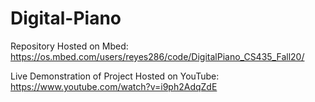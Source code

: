 # Digital-Piano


Repository Hosted on Mbed:
https://os.mbed.com/users/reyes286/code/DigitalPiano_CS435_Fall20/

Live Demonstration of Project Hosted on YouTube:
https://www.youtube.com/watch?v=i9ph2AdqZdE
